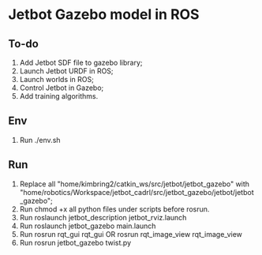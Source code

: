 # Jetbot Gazebo model in ROS

## To-do
1. Add Jetbot SDF file to gazebo library;
2. Launch Jetbot URDF in ROS;
3. Launch worlds in ROS;
4. Control Jetbot in Gazebo;
5. Add training algorithms.

## Env
1. Run ./env.sh

## Run
1. Replace all "home/kimbring2/catkin_ws/src/jetbot/jetbot_gazebo" with "home/robotics/Workspace/jetbot_cadrl/src/jetbot_gazebo/jetbot/jetbot_gazebo";
2. Run chmod +x all python files under scripts before rosrun.
3. Run roslaunch jetbot_description jetbot_rviz.launch
4. Run roslaunch jetbot_gazebo main.launch
5. Run rosrun rqt_gui rqt_gui OR rosrun rqt_image_view rqt_image_view
6. Run rosrun jetbot_gazebo twist.py